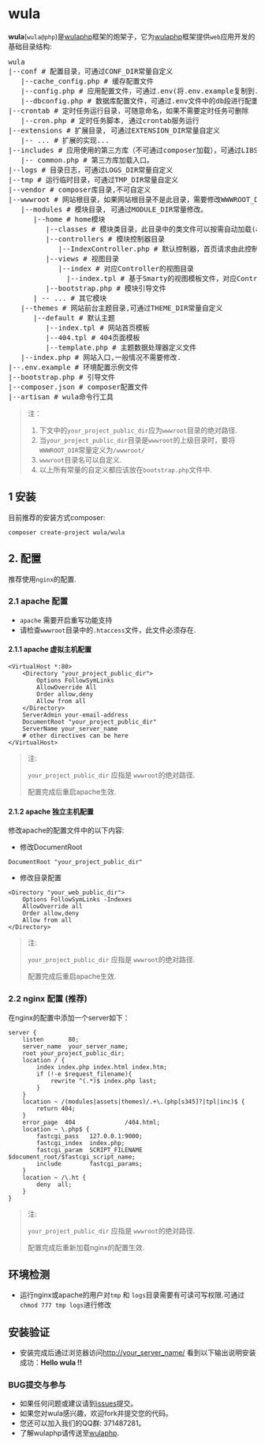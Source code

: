 wula
==========
**wula**(`wula@php`)是[wulaphp]框架的炮架子，它为[wulaphp]框架提供`web`应用开发的基础目录结构:
<pre>
wula
|--conf # 配置目录，可通过CONF_DIR常量自定义
   |--cache_config.php # 缓存配置文件
   |--config.php # 应用配置文件，可通过.env(将.env.example复制到.env)文件进行配置
   |--dbconfig.php # 数据库配置文件，可通过.env文件中的db段进行配置
|--crontab # 定时任务运行目录，可随意命名，如果不需要定时任务可删除
   |--cron.php # 定时任务脚本, 通过crontab服务运行
|--extensions # 扩展目录, 可通过EXTENSION_DIR常量自定义
   |-- ... # 扩展的实现...
|--includes # 应用使用的第三方库（不可通过composer加载），可通过LIBS_DIR常量自定义
   |-- common.php # 第三方库加载入口。
|--logs # 目录日志，可通过LOGS_DIR常量自定义
|--tmp # 运行临时目录，可通过TMP_DIR常量自定义
|--vendor # composer库目录,不可自定义
|--wwwroot # 网站根目录，如果网站根目录不是此目录，需要修改WWWROOT_DIR常量值
   |--modules # 模块目录, 可通过MODULE_DIR常量修改。
      |--home # home模块
         |--classes # 模块类目录，此目录中的类文件可以按需自动加载(autoload) 
         |--controllers # 模块控制器目录
            |--IndexController.php # 默认控制器，首页请求由此控制器处理
         |--views # 视图目录
            |--index # 对应Controller的视图目录
              |--index.tpl # 基于Smarty的视图模板文件，对应Controller中的Action.
         |--bootstrap.php # 模块引导文件
      | -- ... # 其它模块
   |--themes # 网站前台主题目录,可通过THEME_DIR常量自定义
      |--default # 默认主题
         |--index.tpl # 网站首页模板
         |--404.tpl # 404页面模板
         |--template.php # 主题数据处理器定义文件 
   |--index.php # 网站入口,一般情况不需要修改.
|--.env.example # 环境配置示例文件
|--bootstrap.php # 引导文件
|--composer.json # composer配置文件
|--artisan # wula命令行工具
</pre>


> 注：
> 
> 1. 下文中的`your_project_public_dir`应为`wwwroot`目录的绝对路径.
> 2. 当`your_project_public_dir`目录是`wwwroot`的上级目录时，要将`WWWROOT_DIR`常量定义为`/wwwroot/`
> 3. `wwwroot`目录名可以自定义.
> 4. 以上所有常量的自定义都应该放在`bootstrap.php`文件中.


## 1 安装
目前推荐的安装方式composer:

`composer create-project wula/wula`

## 2. 配置 
推荐使用`nginx`的配置.

### 2.1 apache 配置
- `apache` 需要开启重写功能支持
- 请检查`wwwroot`目录中的`.htaccess`文件，此文件必须存在.

#### 2.1.1 apache 虚拟主机配置
```
<VirtualHost *:80>
    <Directory "your_project_public_dir">
        Options FollowSymLinks
        AllowOverride All
        Order allow,deny
        Allow from all
    </Directory>		
    ServerAdmin your-email-address
    DocumentRoot "your_project_public_dir"
    ServerName your_server_name
    # other directives can be here
</VirtualHost>
```

> 注:
>
> `your_project_public_dir` 应指是 `wwwroot`的绝对路径.
> 
> 配置完成后重启apache生效.

#### 2.1.2 apache 独立主机配置
修改apache的配置文件中的以下内容:
- 修改DocumentRoot
```
DocumentRoot "your_project_public_dir"
```
- 修改目录配置
```
<Directory "your_web_public_dir">
    Options FollowSymLinks -Indexes
    AllowOverride all
    Order allow,deny
    Allow from all
</Directory>
```

> 注:
>
> `your_project_public_dir` 应指是 `wwwroot`的绝对路径.
> 
> 配置完成后重启apache生效.

### 2.2 nginx 配置 (推荐)
在nginx的配置中添加一个server如下：

```
server {
    listen       80;
    server_name  your_server_name;
    root your_project_public_dir;
    location / {
        index index.php index.html index.htm;
        if (!-e $request_filename){
            rewrite ^(.*)$ index.php last;
        }
    }
    location ~ /(modules|assets|themes)/.+\.(php[s345]?|tpl|inc)$ {
        return 404;
    }        
    error_page  404              /404.html;
    location ~ \.php$ {
        fastcgi_pass   127.0.0.1:9000;
        fastcgi_index  index.php;
        fastcgi_param  SCRIPT_FILENAME  $document_root/$fastcgi_script_name;
        include        fastcgi_params;
    }
    location ~ /\.ht {
        deny  all;
    }
}
```

> 注:
>
> `your_project_public_dir` 应指是 `wwwroot`的绝对路径.
> 
> 配置完成后重新加载nginx的配置生效.

## 环境检测

- 运行nginx或apache的用户对`tmp` 和 `logs`目录需要有可读可写权限.可通过`chmod 777 tmp logs`进行修改

## 安装验证

- 安装完成后通过浏览器访问[http://your_server_name/](http://your_server_name/) 看到以下输出说明安装成功：**Hello wula !!**

### BUG提交与参与
- 如果任何问题或建议请到[issues](https://github.com/ninggf/wula/issues)提交。
- 如果您对wula感兴趣，欢迎fork并提交您的代码。
- 您还可以加入我们的QQ群: 371487281。
- 了解wulaphp请传送至[wulaphp].

[wulaphp]: https://github.com/ninggf/wulaphp